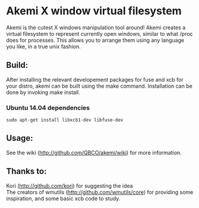Akemi X window virtual filesystem
===
Akemi is the cutest X windows manipulation tool around!
Akemi creates a virtual filesystem to represent currently open windows, similar to what /proc does for processes. This allows you to arrange them using any language you like, in a true unix fashion.

Build:
---
After installing the relevant developement packages for fuse and xcb for your distro, akemi can be built using the make command.
Installation can be done by invoking make install.

### Ubuntu 14.04 dependencies

    sudo apt-get install libxcb1-dev libfuse-dev

Usage:
---
See the wiki (http://github.com/QBCO/akemi/wiki) for more information.
	
Thanks to:
---
Kori (http://github.com/kori) for suggesting the idea  
The creators of wmutils (http://github.com/wmutils/core) for providing some inspiration, and some basic xcb code to study.
